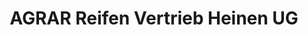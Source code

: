 ---
title: "AGRAR Reifen Vertrieb Heinen UG"
url: /euskirchen/agrar-reifen-vertrieb-heinen-ug/
shop: Reifen
---